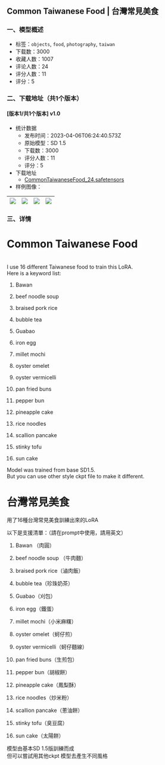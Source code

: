 ## Common Taiwanese Food | 台灣常見美食
### 一、模型概述

- 标签：`objects`, `food`, `photography`, `taiwan`
- 下载数：3000
- 收藏人数：1007
- 评论人数：24
- 评分人数：11
- 评分：5

### 二、下载地址（共1个版本）

#### [版本1/共1个版本] v1.0

- 统计数据
  - 发布时间：2023-04-06T06:24:40.573Z
  - 原始模型：SD 1.5
  - 下载数：3000
  - 评分人数：11
  - 评分：5
- 下载地址
  - [CommonTaiwaneseFood_24.safetensors](https://civitai.com/api/download/models/25090)
- 样例图像：

| <img src="https://image.civitai.com/xG1nkqKTMzGDvpLrqFT7WA/d4c10a1b-a914-4eba-fe3a-500ac2d59500/width=450/274554.jpeg" /> | <img src="https://image.civitai.com/xG1nkqKTMzGDvpLrqFT7WA/b134ab8f-f6f9-4368-e338-139373e95000/width=450/274564.jpeg" /> | <img src="https://image.civitai.com/xG1nkqKTMzGDvpLrqFT7WA/514e5677-c5f7-4d4d-328d-bf36c6ad9800/width=450/274563.jpeg" /> | <img src="https://image.civitai.com/xG1nkqKTMzGDvpLrqFT7WA/d6646fc2-dafa-483b-6944-e07458c2f000/width=450/274562.jpeg" /> |
| ---- | ---- | ---- | ---- |


### 三、详情
<h1>Common Taiwanese Food</h1><p><br />I use 16 different Taiwanese food to train this LoRA.<br />Here is a keyword list:</p><ol><li><p>Bawan</p></li><li><p>beef noodle soup</p></li><li><p>braised pork rice</p></li><li><p>bubble tea</p></li><li><p>Guabao</p></li><li><p>iron egg</p></li><li><p>millet mochi</p></li><li><p>oyster omelet</p></li><li><p>oyster vermicelli</p></li><li><p>pan fried buns</p></li><li><p>pepper bun</p></li><li><p>pineapple cake</p></li><li><p>rice noodles</p></li><li><p>scallion pancake</p></li><li><p>stinky tofu</p></li><li><p>sun cake</p></li></ol><p></p><p>Model was trained from base SD1.5. <br />But you can use other style ckpt file to make it different.</p><p></p><h1>台灣常見美食</h1><p>用了16種台灣常見美食訓練出來的LoRA</p><p>以下是支援清單：（請在prompt中使用，請用英文）</p><ol><li><p>Bawan （肉圓）</p></li><li><p>beef noodle soup （牛肉麵）</p></li><li><p>braised pork rice（滷肉飯）</p></li><li><p>bubble tea（珍珠奶茶）</p></li><li><p>Guabao（刈包）</p></li><li><p>iron egg（鐵蛋）</p></li><li><p>millet mochi（小米麻糬）</p></li><li><p>oyster omelet（蚵仔煎）</p></li><li><p>oyster vermicelli（蚵仔麵線）</p></li><li><p>pan fried buns（生煎包）</p></li><li><p>pepper bun（胡椒餅）</p></li><li><p>pineapple cake（鳳梨酥）</p></li><li><p>rice noodles（炒米粉）</p></li><li><p>scallion pancake（蔥油餅）</p></li><li><p>stinky tofu（臭豆腐）</p></li><li><p>sun cake（太陽餅）</p></li></ol><p></p><p>模型由基本SD 1.5版訓練而成<br />但可以嘗試用其他ckpt 模型去產生不同風格</p>